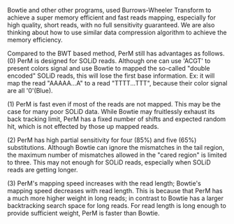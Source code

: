Bowtie and other other programs, used Burrows-Wheeler Transform to achieve a super memory efficient and fast reads mapping, especially for high quality, short reads, with no full sensitivity guaranteed. We are also thinking about how to use similar data compression algorithm to achieve the memory efficiency.

Compared to the BWT based method, PerM still has advantages as follows.
(0) PerM is designed for SOLiD reads. Although one can use 'ACGT' to present colors signal and use Bowtie to mapped the so-called "double encoded" SOLiD reads, this will lose the first base information. Ex: it will map the read "AAAAA...A" to a read "TTTT...TTT", because their color signal are all '0'(Blue).

(1) PerM is fast even if most of the reads are not mapped. This may be the case for many poor SOLiD data. While Bowtie may fruitlessly exhaust its back tracking limit, PerM has a fixed number of shifts and expected random hit, which is not effected by those up mapped reads.

(2) PerM has high partial sensitivity for four (85%) and five (65%) substitutions. Although Bowtie can ignore the mismatches in the tail region, the maximum number of mismatches allowed in the "cared region" is limited to three. This may not enough for SOLiD reads, especially when SOLiD reads are getting longer.

(3) PerM's mapping speed increases with the read length; Bowtie's mapping speed decreases with read length. This is because that PerM has a much more higher weight in long reads; in contrast to Bowtie has a larger backtracking search space for long reads. For read length is long enough to provide sufficient weight, PerM is faster than Bowtie.